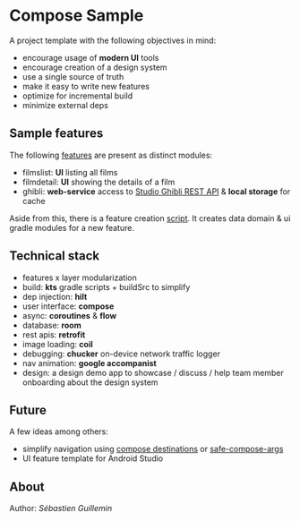 # Compose Sample

A project template with the following objectives in mind:

* encourage usage of **modern UI** tools
* encourage creation of a design system
* use a single source of truth
* make it easy to write new features
* optimize for incremental build
* minimize external deps


## Sample features

The following [features](feature) are present as distinct modules:

* filmslist: **UI** listing all films
* filmdetail: **UI** showing the details of a film
* ghibli: **web-service** access to [Studio Ghibli REST API](https://ghibliapi.herokuapp.com) & **local storage** for cache

Aside from this, there is a feature creation [script](feature/create.sh). It creates data domain & ui gradle modules for a new feature.

## Technical stack

* features x layer modularization
* build: **kts** gradle scripts + buildSrc to simplify
* dep injection: **hilt**
* user interface: **compose**
* async: **coroutines** & **flow** 
* database: **room**
* rest apis: **retrofit**
* image loading: **coil**
* debugging: **chucker** on-device network traffic logger
* nav animation: **google accompanist**
* design: a design demo app to showcase / discuss / help team member onboarding about the design system

## Future

A few ideas among others:

* simplify navigation using [compose destinations](https://proandroiddev.com/compose-destinations-simpler-and-safer-navigation-in-compose-with-no-compromises-74a59c6b727d) or [safe-compose-args](https://github.com/dilrajsingh1997/safe-compose-args)
* UI feature template for Android Studio

## About

Author: *Sébastien Guillemin*
